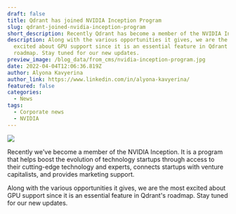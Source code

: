 ```yaml
---
draft: false
title: Qdrant has joined NVIDIA Inception Program
slug: qdrant-joined-nvidia-inception-program
short_description: Recently Qdrant has become a member of the NVIDIA Inception.
description: Along with the various opportunities it gives, we are the most
  excited about GPU support since it is an essential feature in Qdrant's
  roadmap. Stay tuned for our new updates.
preview_image: /blog_data/from_cms/nvidia-inception-program.jpg
date: 2022-04-04T12:06:36.819Z
author: Alyona Kavyerina
author_link: https://www.linkedin.com/in/alyona-kavyerina/
featured: false
categories:
  - News
tags:
  - Corporate news
  - NVIDIA
---
```

![](/blog_data/from_cms/nvidia-inception-program.jpg)

Recently we've become a member of the NVIDIA Inception. It is a program that helps boost the evolution of technology startups through access to their cutting-edge technology and experts, connects startups with venture capitalists, and provides marketing support.

Along with the various opportunities it gives, we are the most excited about GPU support since it is an essential feature in Qdrant's roadmap.
Stay tuned for our new updates.